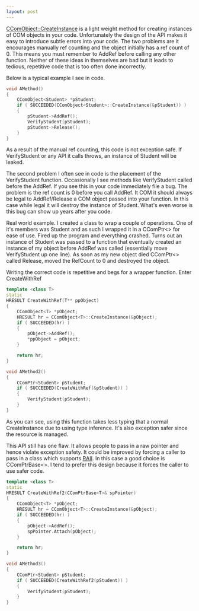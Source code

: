 ```yaml
---
layout: post
---
```

[CComObject::CreateInstance](http://msdn2.microsoft.com/en-us/library/9e31say1.aspx) is a light weight method for creating instances of COM objects in your code.  Unfortunately the design of the API makes it easy to introduce subtle errors into your code.  The two problems are it encourages manually ref counting and the object initially has a ref count of 0.  This means you must remember to AddRef before calling any other function. Neither of these ideas in themselves are bad but it leads to tedious, repetitive code that is too often done incorrectly.

Below is a typical example I see in code.
    
``` c++
void AMethod()
{
    CComObject<Student> *pStudent;
    if ( SUCCEEDED(CComObject<Student>::CreateInstance(&pStudent)) )
    {
        pStudent->AddRef();
        VerifyStudent(pStudent);
        pStudent->Release();
    }
}
```

As a result of the manual ref counting, this code is not exception safe.  If VerifyStudent or any API it calls throws, an instance of Student will be leaked.

The second problem I often see in code is the placement of the VerifyStudent function.  Occasionally I see methods like VerifyStudent called before the AddRef.  If you see this in your code immediately file a bug.  The problem is the ref count is 0 before you call AddRef.  It COM it should always be legal to AddRef/Release a COM object passed into your function.  In this case while legal it will destroy the instance of Student.  What's even worse is this bug can show up years after you code.

Real world example.  I created a class to wrap a couple of operations.  One of it's members was Student and as such I wrapped it in a CComPtr<> for ease of use.  Fired up the program and everything crashed.  Turns out an instance of Student was passed to a function that eventually created an instance of my object before AddRef was called (essentially move VerifyStudent up one line).  As soon as my new object died CComPtr<> called Release, moved the RefCount to 0 and destroyed the object.

Writing the correct code is repetitive and begs for a wrapper function.  Enter CreateWithRef

    
``` c++
template <class T>
static 
HRESULT CreateWithRef(T** ppObject)
{
    CComObject<T> *pObject;
    HRESULT hr = CComObject<T>::CreateInstance(&pObject);
    if ( SUCCEEDED(hr) )
    {
        pObject->AddRef();
        *ppObject = pObject;
    }

    return hr; 
}

void AMethod2()
{
    CComPtr<Student> pStudent;
    if ( SUCCEEDED(CreateWithRef(&pStudent)) )
    {
        VerifyStudent(pStudent);
    }
}
```

As you can see, using this function takes less typing that a normal CreateInstance due to using type inference.  It's also exception safer since the resource is managed.

This API still has one flaw.  It allows people to pass in a raw pointer and hence violate exception safety.  It could be improved by forcing a caller to pass in a class which supports [RAII](http://en.wikipedia.org/wiki/Resource_Acquisition_Is_Initialization).  In this case a good choice is CComPtrBase<>.  I tend to prefer this design because it forces the caller to use safer code.  
    
``` c++
template <class T>
static 
HRESULT CreateWithRef2(CComPtrBase<T>& spPointer)
{
    CComObject<T> *pObject;
    HRESULT hr = CComObject<T>::CreateInstance(&pObject);
    if ( SUCCEEDED(hr) )
    {
        pObject->AddRef();
        spPointer.Attach(pObject);
    }

    return hr; 
}

void AMethod3()
{
    CComPtr<Student> pStudent;
    if ( SUCCEEDED(CreateWithRef2(pStudent)) )
    {
        VerifyStudent(pStudent);
    }
}
```

